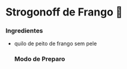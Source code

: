 # Strogonoff de Frango :chicken:

### Ingredientes

- quilo de peito de frango sem pele

  ### Modo de Preparo

  



